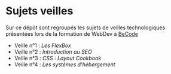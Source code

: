 # Sujets veilles

Sur ce dépôt sont regroupés les sujets de veilles technologiques présentées lors de la formation de WebDev à [BeCode](https://becode.org/fr/)

- Veille n°1 : _Les FlexBox_
- Veille n°2 : _Introduction au SEO_
- Veille n°3 : _CSS : Layout Cookbook_
- Veille n°4 : _Les systèmes d'hébergement_
